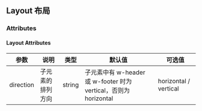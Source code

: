 ## Layout 布局

### Attributes

#### Layout Attributes
|  参数  |   说明    |  类型   |  默认值   | 可选值 |
|--------|----------|---------|----------|--------|
| direction | 子元素的排列方向| string | 子元素中有 w-header 或 w-footer 时为 vertical，否则为 horizontal | horizontal / vertical






